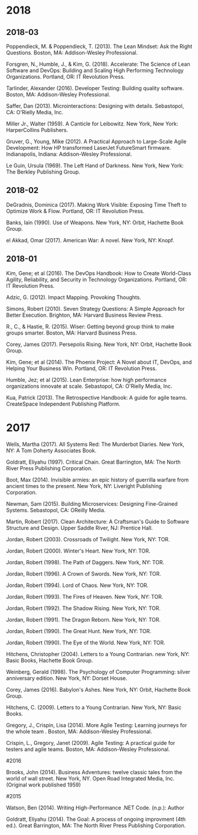 # 2018

## 2018-03

Poppendieck, M. & Poppendieck, T. (2013). The Lean Mindset: Ask the Right Questions. Boston, MA: Addison-Wesley Professional.

Forsgren, N., Humble, J., & Kim, G. (2018). Accelerate: The Science of Lean Software and DevOps: Building and Scaling High Performing Technology Organizations. Portland, OR: IT Revolution Press. 

Tarlinder, Alexander (2016). Developer Testing: Building quality software. Boston, MA: Addison-Wesley Professional.

Saffer, Dan (2013). Microinteractions: Designing with details. Sebastopol, CA: O'Rielly Media, Inc.

Miller Jr., Walter (1959). A Canticle for Leibowitz. New York, New York: HarperCollins Publishers. 

Gruver, G., Young, Mike (2012). A Practical Approach to Large-Scale Agile Development: How HP transformed LaserJet FutureSmart firmware. Indianapolis, Indiana: Addison-Wesley Professional.

Le Guin, Ursula (1969). The Left Hand of Darkness. New York, New York: The Berkley Publishing Group.

## 2018-02

DeGradnis, Dominica (2017). Making Work Visible: Exposing Time Theft to Optimize Work & Flow. Portland, OR: IT Revolution Press.

Banks, Iain (1990). Use of Weapons. New York, NY: Orbit, Hachette Book Group.

el Akkad, Omar (2017). American War: A novel. New York, NY: Knopf.

## 2018-01

Kim, Gene; et al (2016). The DevOps Handbook: How to Create World-Class Agility, Reliability, and Security in Technology Organizations. Portland, OR: IT Revolution Press. 

Adzic, G. (2012). Impact Mapping. Provoking Thoughts.

Simons, Robert (2010). Seven Strategy Questions: A Simple Approach for Better Execution. Brighton, MA: Harvard Business Review Press.

R., C., & Hastie, R. (2015). Wiser: Getting beyond group think to make groups smarter. Boston, MA: Harvard Business Press.

Corey, James (2017). Persepolis Rising. New York, NY: Orbit, Hachette Book Group.

Kim, Gene; et al (2014). The Phoenix Project: A Novel about IT, DevOps, and Helping Your Business Win. Portland, OR: IT Revolution Press. 

Humble, Jez; et al (2015). Lean Enterprise: how high performance organizations innovate at scale. Sebastopol, CA: O'Rielly Media, Inc.

Kua, Patrick (2013). The Retrospective Handbook: A guide for agile teams. CreateSpace Independent Publishing Platform.

# 2017

Wells, Martha (2017). All Systems Red: The Murderbot Diaries. New York, NY: A Tom Doherty Associates Book.

Goldratt, Eliyahu (1997). Critical Chain. Great Barrington, MA: The North River Press Publishing Corporation.

Boot, Max (2014). Invisible armies: an epic history of guerrilla warfare from ancient times to the present. New York, NY: Liveright Publishing Corporation.

Newman, Sam (2015). Building Microservices: Designing Fine-Grained Systems. Sebastopol, CA: OReilly Media.

Martin, Robert (2017). Clean Architecture: A Craftsman's Guide to Software Structure and Design. Upper Saddle River, NJ: Prentice Hall.

Jordan, Robert (2003). Crossroads of Twilight. New York, NY: TOR.
		
Jordan, Robert (2000). Winter's Heart. New York, NY: TOR.
		
Jordan, Robert (1998). The Path of Daggers. New York, NY: TOR.
		
Jordan, Robert (1996). A Crown of Swords. New York, NY: TOR.
		
Jordan, Robert (1994). Lord of Chaos. New York, NY: TOR.
		
Jordan, Robert (1993). The Fires of Heaven. New York, NY: TOR.
		
Jordan, Robert (1992). The Shadow Rising. New York, NY: TOR.
		
Jordan, Robert (1991). The Dragon Reborn. New York, NY: TOR.
		
Jordan, Robert (1990). The Great Hunt. New York, NY: TOR.
		
Jordan, Robert (1990). The Eye of the World. New York, NY: TOR.

Hitchens, Christopher (2004). Letters to a Young Contrarian. new York, NY: Basic Books, Hachette Book Group.

Weinberg, Gerald (1998). The Psychology of Computer Programming: silver anniversary edition. New York, NY: Dorset House.

Corey, James (2016). Babylon's Ashes. New York, NY: Orbit, Hachette Book Group.

Hitchens, C. (2009). Letters to a Young Contrarian. New York, NY: Basic Books.

Gregory, J., Crispin, Lisa (2014). More Agile Testing: Learning journeys for the whole team . Boston, MA: Addison-Wesley Professional.

Crispin, L., Gregory, Janet (2009). Agile Testing: A practical guide for testers and agile teams. Boston, MA: Addison-Wesley Professional.

#2016

Brooks, John (2014). Business Adventures: twelve classic tales from the world of wall street. New York, NY. Open Road Integrated Media, Inc. (Original work published 1959)


#2015

Watson, Ben (2014). Writing High-Performance .NET Code. (n.p.): Author

Goldratt, Eliyahu (2014). The Goal: A process of ongoing improvment (4th ed.). Great Barrington, MA: The North River Press Publishing Corporation.
